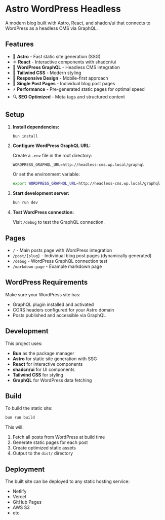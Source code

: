 # Astro WordPress Headless

A modern blog built with Astro, React, and shadcn/ui that connects to WordPress as a headless CMS via GraphQL.

## Features

- 🚀 **Astro** - Fast static site generation (SSG)
- ⚛️ **React** - Interactive components with shadcn/ui
- 📝 **WordPress GraphQL** - Headless CMS integration
- 🎨 **Tailwind CSS** - Modern styling
- 📱 **Responsive Design** - Mobile-first approach
- 📄 **Single Post Pages** - Individual blog post pages
- ⚡ **Performance** - Pre-generated static pages for optimal speed
- 🔍 **SEO Optimized** - Meta tags and structured content

## Setup

1. **Install dependencies:**
   ```bash
   bun install
   ```

2. **Configure WordPress GraphQL URL:**
   
   Create a `.env` file in the root directory:
   ```env
   WORDPRESS_GRAPHQL_URL=http://headless-cms.wp.local/graphql
   ```
   
   Or set the environment variable:
   ```bash
   export WORDPRESS_GRAPHQL_URL=http://headless-cms.wp.local/graphql
   ```

3. **Start development server:**
   ```bash
   bun run dev
   ```

4. **Test WordPress connection:**
   
   Visit `/debug` to test the GraphQL connection.

## Pages

- `/` - Main posts page with WordPress integration
- `/post/[slug]` - Individual blog post pages (dynamically generated)
- `/debug` - WordPress GraphQL connection test
- `/markdown-page` - Example markdown page

## WordPress Requirements

Make sure your WordPress site has:
- GraphQL plugin installed and activated
- CORS headers configured for your Astro domain
- Posts published and accessible via GraphQL

## Development

This project uses:
- **Bun** as the package manager
- **Astro** for static site generation with SSG
- **React** for interactive components
- **shadcn/ui** for UI components
- **Tailwind CSS** for styling
- **GraphQL** for WordPress data fetching

## Build

To build the static site:

```bash
bun run build
```

This will:
1. Fetch all posts from WordPress at build time
2. Generate static pages for each post
3. Create optimized static assets
4. Output to the `dist/` directory

## Deployment

The built site can be deployed to any static hosting service:
- Netlify
- Vercel
- GitHub Pages
- AWS S3
- etc.

